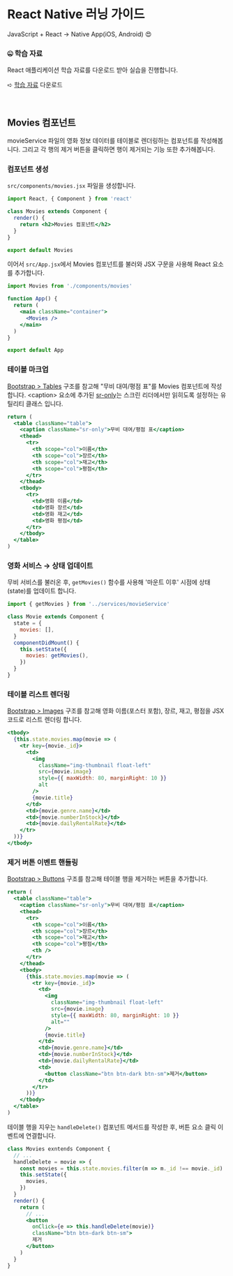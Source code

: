 # React Native 러닝 가이드

JavaScript + React → Native App(iOS, Android) 😍

### 🤐 학습 자료

React 애플리케이션 학습 자료를 다운로드 받아 실습을 진행합니다.

➪ [학습 자료](https://github.com/yamoo9/react-native/archive/react-02-ex.zip) 다운로드

<br>

## Movies 컴포넌트

movieService 파일의 영화 정보 데이터를 테이블로 렌더링하는 컴포넌트를 작성해봅니다.
그리고 각 행의 제거 버튼을 클릭하면 행이 제거되는 기능 또한 추가해봅니다.

### 컴포넌트 생성

`src/components/movies.jsx` 파일을 생성합니다.

```jsx
import React, { Component } from 'react'

class Movies extends Component {
  render() {
    return <h2>Movies 컴포넌트</h2>
  }
}

export default Movies
```

이어서 `src/App.jsx`에서 Movies 컴포넌트를 불러와 JSX 구문을 사용해 React 요소를 추가합니다.

```jsx
import Movies from './components/movies'

function App() {
  return (
    <main className="container">
      <Movies />
    </main>
  )
}

export default App
```

### 테이블 마크업

[Bootstrap > Tables](https://getbootstrap.com/docs/4.3/content/tables/) 구조를 참고해
"무비 대여/평점 표"를 Movies 컴포넌트에 작성합니다.
\<caption\> 요소에 추가된 [sr-only](https://getbootstrap.com/docs/4.3/utilities/screen-readers/)는 스크린 리더에서만 읽히도록 설정하는 유틸리티 클래스 입니다.

```jsx
return (
  <table className="table">
    <caption className="sr-only">무비 대여/평점 표</caption>
    <thead>
      <tr>
        <th scope="col">이름</th>
        <th scope="col">장르</th>
        <th scope="col">재고</th>
        <th scope="col">평점</th>
      </tr>
    </thead>
    <tbody>
      <tr>
        <td>영화 이름</td>
        <td>영화 장르</td>
        <td>영화 재고</td>
        <td>영화 평점</td>
      </tr>
    </tbody>
  </table>
)
```

### 영화 서비스 → 상태 업데이트

무비 서비스를 불러온 후, `getMovies()` 함수를 사용해 '마운트 이후' 시점에 상태(state)를 업데이트 합니다.

```jsx
import { getMovies } from '../services/movieService'

class Movie extends Component {
  state = {
    movies: [],
  }
  componentDidMount() {
    this.setState({
      movies: getMovies(),
    })
  }
}
```

### 테이블 리스트 렌더링

[Bootstrap > Images](https://getbootstrap.com/docs/4.3/content/images/) 구조를 참고해 영화 이름(포스터 포함), 장르, 재고, 평점을 JSX 코드로 리스트 렌더링 합니다.

```jsx
<tbody>
  {this.state.movies.map(movie => (
    <tr key={movie._id}>
      <td>
        <img
          className="img-thumbnail float-left"
          src={movie.image}
          style={{ maxWidth: 80, marginRight: 10 }}
          alt
        />
        {movie.title}
      </td>
      <td>{movie.genre.name}</td>
      <td>{movie.numberInStock}</td>
      <td>{movie.dailyRentalRate}</td>
    </tr>
  ))}
</tbody>
```

### 제거 버튼 이벤트 핸들링

[Bootstrap > Buttons](https://getbootstrap.com/docs/4.3/components/buttons/) 구조를 참고해 테이블 행을 제거하는 버튼을 추가합니다.

```jsx
return (
  <table className="table">
    <caption className="sr-only">무비 대여/평점 표</caption>
    <thead>
      <tr>
        <th scope="col">이름</th>
        <th scope="col">장르</th>
        <th scope="col">재고</th>
        <th scope="col">평점</th>
        <th />
      </tr>
    </thead>
    <tbody>
      {this.state.movies.map(movie => (
        <tr key={movie._id}>
          <td>
            <img
              className="img-thumbnail float-left"
              src={movie.image}
              style={{ maxWidth: 80, marginRight: 10 }}
              alt=""
            />
            {movie.title}
          </td>
          <td>{movie.genre.name}</td>
          <td>{movie.numberInStock}</td>
          <td>{movie.dailyRentalRate}</td>
          <td>
            <button className="btn btn-dark btn-sm">제거</button>
          </td>
        </tr>
      ))}
    </tbody>
  </table>
)
```

테이블 행을 지우는 `handleDelete()` 컴포넌트 메서드를 작성한 후,
버튼 요소 클릭 이벤트에 연결합니다.

```jsx
class Movies exntends Component {
  // ...
  handleDelete = movie => {
    const movies = this.state.movies.filter(m => m._id !== movie._id)
    this.setState({
      movies,
    })
  }
  render() {
    return (
      // ...
      <button
        onClick={e => this.handleDelete(movie)}
        className="btn btn-dark btn-sm">
        제거
      </button>
    )
  }
}
```

